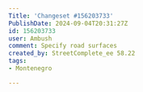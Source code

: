```yaml
---
Title: 'Changeset #156203733'
PublishDate: 2024-09-04T20:31:27Z
id: 156203733
user: Ambush
comment: Specify road surfaces
created_by: StreetComplete_ee 58.22
tags:
- Montenegro

---
```

